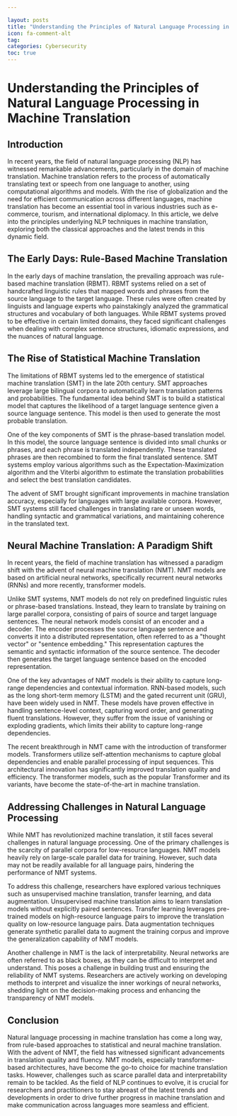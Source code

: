 ```yaml
---

layout: posts
title: "Understanding the Principles of Natural Language Processing in Machine Translation"
icon: fa-comment-alt
tag:      
categories: Cybersecurity
toc: true
---
```




# Understanding the Principles of Natural Language Processing in Machine Translation

## Introduction

In recent years, the field of natural language processing (NLP) has witnessed remarkable advancements, particularly in the domain of machine translation. Machine translation refers to the process of automatically translating text or speech from one language to another, using computational algorithms and models. With the rise of globalization and the need for efficient communication across different languages, machine translation has become an essential tool in various industries such as e-commerce, tourism, and international diplomacy. In this article, we delve into the principles underlying NLP techniques in machine translation, exploring both the classical approaches and the latest trends in this dynamic field.

## The Early Days: Rule-Based Machine Translation

In the early days of machine translation, the prevailing approach was rule-based machine translation (RBMT). RBMT systems relied on a set of handcrafted linguistic rules that mapped words and phrases from the source language to the target language. These rules were often created by linguists and language experts who painstakingly analyzed the grammatical structures and vocabulary of both languages. While RBMT systems proved to be effective in certain limited domains, they faced significant challenges when dealing with complex sentence structures, idiomatic expressions, and the nuances of natural language.

## The Rise of Statistical Machine Translation

The limitations of RBMT systems led to the emergence of statistical machine translation (SMT) in the late 20th century. SMT approaches leverage large bilingual corpora to automatically learn translation patterns and probabilities. The fundamental idea behind SMT is to build a statistical model that captures the likelihood of a target language sentence given a source language sentence. This model is then used to generate the most probable translation.

One of the key components of SMT is the phrase-based translation model. In this model, the source language sentence is divided into small chunks or phrases, and each phrase is translated independently. These translated phrases are then recombined to form the final translated sentence. SMT systems employ various algorithms such as the Expectation-Maximization algorithm and the Viterbi algorithm to estimate the translation probabilities and select the best translation candidates.

The advent of SMT brought significant improvements in machine translation accuracy, especially for languages with large available corpora. However, SMT systems still faced challenges in translating rare or unseen words, handling syntactic and grammatical variations, and maintaining coherence in the translated text.

## Neural Machine Translation: A Paradigm Shift

In recent years, the field of machine translation has witnessed a paradigm shift with the advent of neural machine translation (NMT). NMT models are based on artificial neural networks, specifically recurrent neural networks (RNNs) and more recently, transformer models.

Unlike SMT systems, NMT models do not rely on predefined linguistic rules or phrase-based translations. Instead, they learn to translate by training on large parallel corpora, consisting of pairs of source and target language sentences. The neural network models consist of an encoder and a decoder. The encoder processes the source language sentence and converts it into a distributed representation, often referred to as a "thought vector" or "sentence embedding." This representation captures the semantic and syntactic information of the source sentence. The decoder then generates the target language sentence based on the encoded representation.

One of the key advantages of NMT models is their ability to capture long-range dependencies and contextual information. RNN-based models, such as the long short-term memory (LSTM) and the gated recurrent unit (GRU), have been widely used in NMT. These models have proven effective in handling sentence-level context, capturing word order, and generating fluent translations. However, they suffer from the issue of vanishing or exploding gradients, which limits their ability to capture long-range dependencies.

The recent breakthrough in NMT came with the introduction of transformer models. Transformers utilize self-attention mechanisms to capture global dependencies and enable parallel processing of input sequences. This architectural innovation has significantly improved translation quality and efficiency. The transformer models, such as the popular Transformer and its variants, have become the state-of-the-art in machine translation.

## Addressing Challenges in Natural Language Processing

While NMT has revolutionized machine translation, it still faces several challenges in natural language processing. One of the primary challenges is the scarcity of parallel corpora for low-resource languages. NMT models heavily rely on large-scale parallel data for training. However, such data may not be readily available for all language pairs, hindering the performance of NMT systems.

To address this challenge, researchers have explored various techniques such as unsupervised machine translation, transfer learning, and data augmentation. Unsupervised machine translation aims to learn translation models without explicitly paired sentences. Transfer learning leverages pre-trained models on high-resource language pairs to improve the translation quality on low-resource language pairs. Data augmentation techniques generate synthetic parallel data to augment the training corpus and improve the generalization capability of NMT models.

Another challenge in NMT is the lack of interpretability. Neural networks are often referred to as black boxes, as they can be difficult to interpret and understand. This poses a challenge in building trust and ensuring the reliability of NMT systems. Researchers are actively working on developing methods to interpret and visualize the inner workings of neural networks, shedding light on the decision-making process and enhancing the transparency of NMT models.

## Conclusion

Natural language processing in machine translation has come a long way, from rule-based approaches to statistical and neural machine translation. With the advent of NMT, the field has witnessed significant advancements in translation quality and fluency. NMT models, especially transformer-based architectures, have become the go-to choice for machine translation tasks. However, challenges such as scarce parallel data and interpretability remain to be tackled. As the field of NLP continues to evolve, it is crucial for researchers and practitioners to stay abreast of the latest trends and developments in order to drive further progress in machine translation and make communication across languages more seamless and efficient.